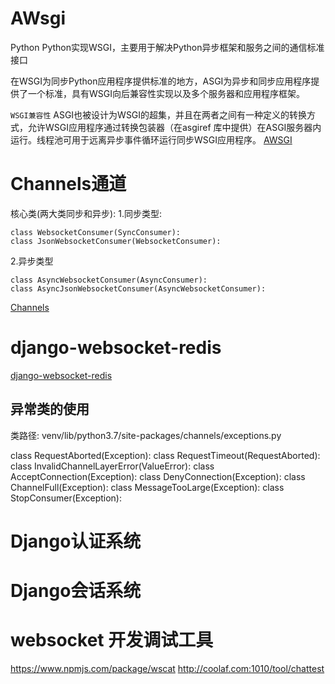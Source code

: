 # AWsgi
Python
Python实现WSGI，主要用于解决Python异步框架和服务之间的通信标准接口

在WSGI为同步Python应用程序提供标准的地方，ASGI为异步和同步应用程序提供了一个标准，具有WSGI向后兼容性实现以及多个服务器和应用程序框架。

`WSGI兼容性`
ASGI也被设计为WSGI的超集，并且在两者之间有一种定义的转换方式，允许WSGI应用程序通过转换包装器（在asgiref 库中提供）在ASGI服务器内运行。线程池可用于远离异步事件循环运行同步WSGI应用程序。
[AWSGI](https://asgi.readthedocs.io/en/latest/)

# Channels通道
核心类(两大类同步和异步):
1.同步类型:

    class WebsocketConsumer(SyncConsumer):
    class JsonWebsocketConsumer(WebsocketConsumer):
    
2.异步类型

    class AsyncWebsocketConsumer(AsyncConsumer):
    class AsyncJsonWebsocketConsumer(AsyncWebsocketConsumer):

[Channels](https://github.com/andrewgodwin/channels-examples)

# django-websocket-redis
[django-websocket-redis](https://github.com/jrief/django-websocket-redis)


## 异常类的使用
类路径:
venv/lib/python3.7/site-packages/channels/exceptions.py

class RequestAborted(Exception):
class RequestTimeout(RequestAborted):
class InvalidChannelLayerError(ValueError):
class AcceptConnection(Exception):
class DenyConnection(Exception):
class ChannelFull(Exception):
class MessageTooLarge(Exception):
class StopConsumer(Exception):


# Django认证系统
# Django会话系统

# websocket 开发调试工具

https://www.npmjs.com/package/wscat
http://coolaf.com:1010/tool/chattest